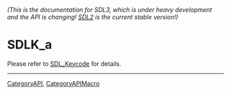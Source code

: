 ###### (This is the documentation for SDL3, which is under heavy development and the API is changing! [SDL2](https://wiki.libsdl.org/SDL2/) is the current stable version!)
# SDLK_a

Please refer to [SDL_Keycode](SDL_Keycode) for details.

----
[CategoryAPI](CategoryAPI), [CategoryAPIMacro](CategoryAPIMacro)

